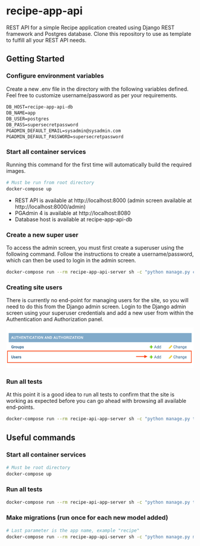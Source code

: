 # recipe-app-api
REST API for a simple Recipe application created using Django REST framework and Postgres database. Clone this repository to use as template to fulfill all your REST API needs. 

## Getting Started

### Configure environment variables
Create a new .env file in the directory with the following variables defined. Feel free to customize username/password as per your requirements.

```
DB_HOST=recipe-app-api-db
DB_NAME=app
DB_USER=postgres
DB_PASS=supersecretpassword
PGADMIN_DEFAULT_EMAIL=sysadmin@sysadmin.com
PGADMIN_DEFAULT_PASSWORD=supersecretpassword
```

### Start all container services
Running this command for the first time will automatically build the required images.

```sh
# Must be run from root directory
docker-compose up
```

- REST API is available at http://localhost:8000 (admin screen available at http://localhost:8000/admin)
- PGAdmin 4 is available at http://localhost:8080
- Database host is available at recipe-app-api-db

### Create a new super user
To access the admin screen, you must first create a superuser using the following command. Follow the instructions to create a username/password, which can then be used to login in the admin screen.

```sh
docker-compose run --rm recipe-app-api-server sh -c "python manage.py createsuperuser"
```

### Creating site users
There is currently no end-point for managing users for the site, so you will need to do this from the Django admin screen. Login to the Django admin screen using your superuser credentials and add a new user from within the Authentication and Authorization panel.

![Create site user](/images/CreateSiteUser.png)

### Run all tests
At this point it is a good idea to run all tests to confirm that the site is working as expected before you can go ahead with browsing all available end-points. 

```sh
docker-compose run --rm recipe-api-app-server sh -c "python manage.py test && flake8"
```

## Useful commands

### Start all container services

```sh
# Must be root directory
docker-compose up
```

### Run all tests

```sh
docker-compose run --rm recipe-api-app-server sh -c "python manage.py test && flake8"
```

### Make migrations (run once for each new model added)

```sh
# Last parameter is the app name, example "recipe"
docker-compose run --rm recipe-app-api-server sh -c "python manage.py makemigrations recipe"
```
